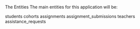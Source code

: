 The Entities
The main entities for this application will be:

students
cohorts
assignments
assignment_submissions
teachers
assistance_requests
